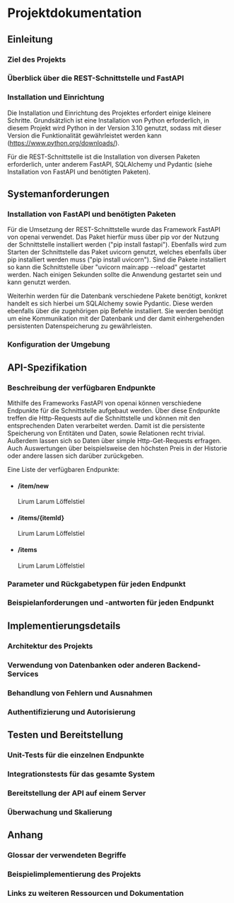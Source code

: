 # Projektdokumentation

## Einleitung
### Ziel des Projekts
### Überblick über die REST-Schnittstelle und FastAPI
### Installation und Einrichtung
Die Installation und Einrichtung des Projektes erfordert einige kleinere Schritte. Grundsätzlich ist eine Installation 
von Python erforderlich, in diesem Projekt wird Python in der Version 3.10 genutzt, sodass mit dieser Version die 
Funktionalität gewährleistet werden kann (https://www.python.org/downloads/).  

Für die REST-Schnittstelle ist die Installation von diversen Paketen erforderlich, unter anderem FastAPI, 
SQLAlchemy und Pydantic (siehe Installation von FastAPI und benötigten Paketen). 
## Systemanforderungen
### Installation von FastAPI und benötigten Paketen
Für die Umsetzung der REST-Schnittstelle wurde das Framework FastAPI von openai verwendet. Das Paket hierfür muss über pip
vor der Nutzung der Schnittstelle installiert werden ("pip install fastapi"). Ebenfalls wird zum Starten der Schnittstelle
das Paket uvicorn genutzt, welches ebenfalls über pip installiert werden muss ("pip install uvicorn"). Sind die Pakete installiert
so kann die Schnittstelle über "uvicorn main:app --reload" gestartet werden. Nach einigen Sekunden sollte die Anwendung gestartet
sein und kann genutzt werden.

Weiterhin werden für die Datenbank verschiedene Pakete benötigt, konkret handelt es sich hierbei um SQLAlchemy sowie Pydantic.
Diese werden ebenfalls über die zugehörigen pip Befehle installiert. Sie werden benötigt um eine Kommunikation mit der Datenbank
und der damit einhergehenden persistenten Datenspeicherung zu gewährleisten. 
### Konfiguration der Umgebung
## API-Spezifikation
### Beschreibung der verfügbaren Endpunkte
Mithilfe des Frameworks FastAPI von openai können verschiedene Endpunkte für die Schnittstelle aufgebaut werden. Über diese 
Endpunkte treffen die Http-Requests auf die Schnittstelle und können mit den entsprechenden Daten verarbeitet werden. 
Damit ist die persistente Speicherung von Entitäten und Daten, sowie Relationen recht trivial. Außerdem lassen sich so
Daten über simple Http-Get-Requests erfragen. Auch Auswertungen über beispielsweise den höchsten Preis in der Historie
oder andere lassen sich darüber zurückgeben. 

Eine Liste der verfügbaren Endpunkte:

- #### /item/new
    Lirum Larum Löffelstiel
- #### /items/{itemId}
    Lirum Larum Löffelstiel
- #### /items
    Lirum Larum Löffelstiel
### Parameter und Rückgabetypen für jeden Endpunkt
### Beispielanforderungen und -antworten für jeden Endpunkt
## Implementierungsdetails
### Architektur des Projekts
### Verwendung von Datenbanken oder anderen Backend-Services
### Behandlung von Fehlern und Ausnahmen
### Authentifizierung und Autorisierung
## Testen und Bereitstellung
### Unit-Tests für die einzelnen Endpunkte
### Integrationstests für das gesamte System
### Bereitstellung der API auf einem Server
### Überwachung und Skalierung
## Anhang
### Glossar der verwendeten Begriffe
### Beispielimplementierung des Projekts
### Links zu weiteren Ressourcen und Dokumentation
